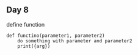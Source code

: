 ## **Day 8**
define function
```
def functino(parameter1, parameter2)
    do something with parameter and parameter2
    print({arg})
```
